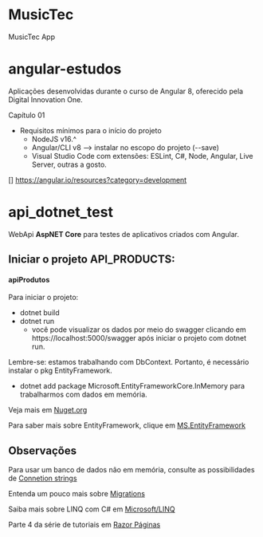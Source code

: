 # MusicTec
MusicTec App


# angular-estudos
Aplicações desenvolvidas durante o curso de Angular 8, oferecido pela Digital Innovation One.

Capítulo 01 

- Requisitos mínimos para o início do projeto
  - NodeJS v16.^ 
  - Angular/CLI v8 --> instalar no escopo do projeto (--save)
  - Visual Studio Code com extensões: ESLint, C#, Node, Angular, Live Server, outras a gosto.


[] https://angular.io/resources?category=development

# api_dotnet_test
WebApi <b>AspNET Core</b> para testes de aplicativos criados com Angular.

## Iniciar o projeto API_PRODUCTS:

#### apiProdutos
  Para iniciar o projeto:
  - dotnet build 
  - dotnet run 
    - você pode visualizar os dados por meio do swagger clicando em https://localhost:5000/swagger após iniciar o projeto com dotnet run.
  
  Lembre-se: estamos trabalhando com DbContext. Portanto, é necessário instalar o pkg EntityFramework. 
  - dotnet add package Microsoft.EntityFrameworkCore.InMemory para trabalharmos com dados em memória.
  
  Veja mais em [Nuget.org](https://www.nuget.org/packages?q=entity)


Para saber mais sobre EntityFramework, clique em [MS.EntityFramework](https://docs.microsoft.com/pt-br/ef/core/?target=_blank)
  

## Observações

Para usar um banco de dados não em memória, consulte as possibilidades de [Connetion strings](https://www.connectionstrings.com/sql-server/)

Entenda um pouco mais sobre [Migrations](https://docs.microsoft.com/pt-br/ef/core/managing-schemas/migrations/?tabs=dotnet-core-cli)

Saiba mais sobre LINQ com C# em [Microsoft/LINQ](https://docs.microsoft.com/pt-BR/dotnet/csharp/programming-guide/concepts/linq/)

  
Parte 4 da série de tutoriais em [Razor Páginas](https://docs.microsoft.com/pt-br/aspnet/core/tutorials/razor-pages/sql?view=aspnetcore-6.0&tabs=visual-studio)

